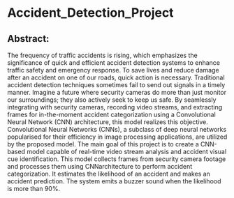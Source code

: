 # Accident_Detection_Project
## Abstract:
 The frequency of traffic accidents is rising, which emphasizes the significance of quick and efficient accident detection systems to enhance traffic safety and emergency response. To save lives and reduce damage after an accident on one of our roads, quick action is necessary. Traditional accident detection techniques sometimes fail to send out signals in a timely manner. Imagine a future where security cameras do more than just monitor our surroundings; they also actively seek to keep us safe. By seamlessly integrating with security cameras, recording video streams, and extracting frames for in-the-moment accident categorization using a Convolutional Neural Network (CNN) architecture, this model realizes this objective. Convolutional Neural Networks (CNNs), a subclass of deep neural networks popularised for their efficiency in image processing applications, are utilized by the proposed model. The main goal of this project is to create a CNN-based model capable of real-time video stream analysis and accident visual cue identification. This model collects frames from security camera footage and processes them using CNNarchitecture to perform accident categorization. It estimates the likelihood of an accident and makes an accident prediction. The system emits a buzzer sound when the likelihood is more than 90%.
